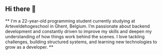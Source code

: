 ## Hi there 👋

**  I'm a 22-year-old programming student currently studying at Arteveldehogeschool in Ghent, Belgium.
I’m passionate about backend development and constantly driven to improve my skills and deepen my understanding of how things work behind the scenes. 
I love tackling challenges, building structured systems, and learning new technologies to grow as a developer. **


